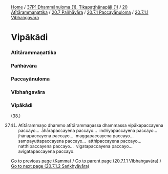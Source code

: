 
[Home](/) / [37P1 Dhammānuloma (1), Tikapaṭṭhānapāḷi (1)](../../../../../37P1.md) / [20 Atītārammaṇattika](../../../../20.md) / [20.7 Pañhāvāra](../../../20.7.md) / [20.7.1 Paccayānuloma](../../20.7.1.md) / [20.7.1.1 Vibhaṅgavāra](../20.7.1.1.md)

# Vipākādi

### Atītārammaṇattika

### Pañhāvāra

### Paccayānuloma

### Vibhaṅgavāra

### Vipākādi

(38.)

2741. Atītārammaṇo dhammo atītārammaṇassa dhammassa vipākapaccayena paccayo…  āhārapaccayena paccayo…  indriyapaccayena paccayo…  jhānapaccayena paccayo…  maggapaccayena paccayo…  sampayuttapaccayena paccayo…  atthipaccayena paccayo…  natthipaccayena paccayo…  vigatapaccayena paccayo…  avigatapaccayena paccayo.

[Go to previous page (Kamma)](Kamma.md) / [Go to parent page (20.7.1.1 Vibhaṅgavāra)](../20.7.1.1.md) / [Go to next page (20.7.1.2 Saṅkhyāvāra)](../20.7.1.2.md)


